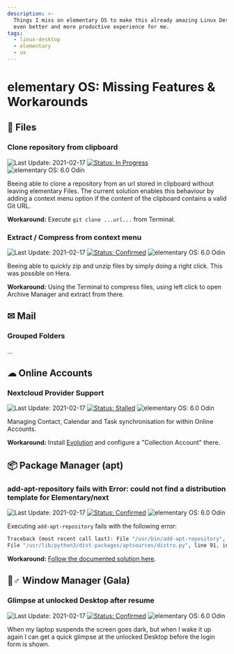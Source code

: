 ```yaml
---
description: >-
  Things I miss on elementary OS to make this already amazing Linux Desktop an
  even better and more productive experience for me.
tags:
  - linux-desktop
  - elementary
  - ux
---
```


# elementary OS: Missing Features & Workarounds

## 📂 Files

### Clone repository from clipboard

![Last Update: 2021-02-17](https://img.shields.io/badge/last%20update-2021--02--17-lightgrey?style=social) [![Status: In Progress](https://img.shields.io/badge/status-in_progress-green)](https://github.com/elementary/files/pull/1310) ![elementary OS: 6.0 Odin](https://img.shields.io/badge/elementary%C2%A0OS-6.0%20Odin-007aff)

Beeing able to clone a repository from an url stored in clipboard without leaving elementary Files. The current solution enables this behaviour by adding a context menu option if the content of the clipboard contains a valid Git URL.

**Workaround:** Execute `git clone ...url...` from Terminal.

### Extract / Compress from context menu

![Last Update: 2021-02-17](https://img.shields.io/badge/last%20update-2021--02--17-lightgrey?style=social) [![Status: Confirmed](https://img.shields.io/badge/status-confirmed-blue)](https://github.com/elementary/os-patches/issues/136) ![elementary OS: 6.0 Odin](https://img.shields.io/badge/elementary%C2%A0OS-6.0%20Odin-007aff)

Beeing able to quickly zip and unzip files by simply doing a right click. This was possible on Hera.

**Workaround:** Using the Terminal to compress files, using left click to open Archive Manager and extract from there.

## ✉ Mail

### Grouped Folders

...

## ☁ Online Accounts

### Nextcloud Provider Support

![Last Update: 2021-02-17](https://img.shields.io/badge/last%20update-2021--02--17-lightgrey?style=social) [![Status: Stalled](https://img.shields.io/badge/status-stalled-orange)](https://github.com/elementary/switchboard-plug-onlineaccounts/pull/121) ![elementary OS: 6.0 Odin](https://img.shields.io/badge/elementary%C2%A0OS-6.0%20Odin-007aff)

Managing Contact, Calendar and Task synchronisation for within Online Accounts.

**Workaround:** Install [Evolution](https://wiki.gnome.org/Apps/Evolution/) and configure a "Collection Account" there.

## 📦 Package Manager \(apt\)

### add-apt-repository fails with Error: could not find a distribution template for Elementary/next

![Last Update: 2021-02-17](https://img.shields.io/badge/last%20update-2021--02--17-lightgrey?style=social) [![Status: Confirmed](https://img.shields.io/badge/status-confirmed-blue)](https://github.com/elementary/os-patches/issues/136) ![elementary OS: 6.0 Odin](https://img.shields.io/badge/elementary%C2%A0OS-6.0%20Odin-007aff)

Executing `add-apt-repository` fails with the following error:

```bash
Traceback (most recent call last): File "/usr/bin/add-apt-repository", line 108, in sp = SoftwareProperties(options=options) File "/usr/lib/python3/dist-packages/softwareproperties/SoftwareProperties.py", line 118, in init self.reload_sourceslist() File "/usr/lib/python3/dist-packages/softwareproperties/SoftwareProperties.py", line 613, in reload_sourceslist self.distro.get_sources(self.sourceslist)
File "/usr/lib/python3/dist-packages/aptsources/distro.py", line 91, in get_sources raise NoDistroTemplateException( aptsources.distro.NoDistroTemplateException: Error: could not find a distribution template for Elementary/odin
```

**Workaround:** [Follow the documented solution here](https://github.com/marbetschar/marco.betschart.name/tree/788fa7c98021802fa2cbf601eb940f6fad2a353e/areas/linux-desktop/areas/linux-desktop/fix-error-distribution-template-for-elementary-odin/README.md).

## 🧙♂ Window Manager \(Gala\)

### Glimpse at unlocked Desktop after resume

![Last Update: 2021-02-17](https://img.shields.io/badge/last%20update-2021--02--17-lightgrey?style=social) [![Status: Confirmed](https://img.shields.io/badge/status-confirmed-blue)](https://github.com/elementary/gala/issues/988) ![elementary OS: 6.0 Odin](https://img.shields.io/badge/elementary%C2%A0OS-6.0%20Odin-007aff)

When my laptop suspends the screen goes dark, but when I wake it up again I can get a quick glimpse at the unlocked Desktop before the login form is shown.

